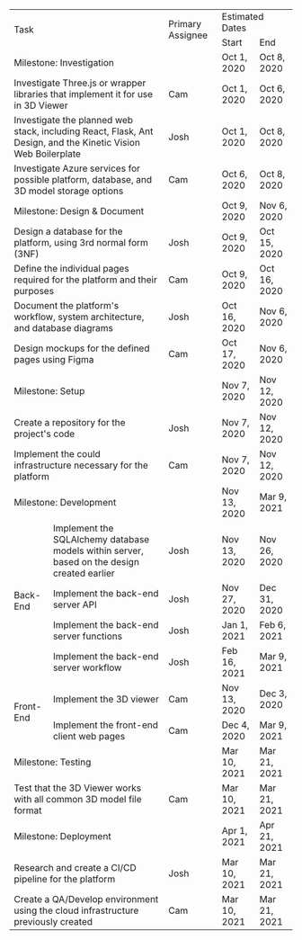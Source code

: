 <table>
    <tr>
        <td colspan="2" rowspan="2">Task</td>
        <td rowspan="2">Primary Assignee</td>
        <td colspan="2">Estimated Dates</td>
    </tr>
    <tr>
        <td>Start</td>
        <td>End</td>
    </tr>
    <tr>
        <td colspan="3">Milestone: Investigation</td>
        <td>Oct 1, 2020</td>
        <td>Oct 8, 2020</td>
    </tr>
    <tr>
        <td colspan="2">Investigate Three.js or wrapper libraries that implement it for use in 3D Viewer</td>
        <td>Cam</td>
        <td>Oct 1, 2020</td>
        <td>Oct 6, 2020</td>
    </tr>
    <tr>
        <td colspan="2">Investigate the planned web stack, including React, Flask, Ant Design, and the Kinetic Vision Web Boilerplate</td>
        <td>Josh</td>
        <td>Oct 1, 2020</td>
        <td>Oct 8, 2020</td>
    </tr>
    <tr>
        <td colspan="2">Investigate Azure services for possible platform, database, and 3D model storage options</td>
        <td>Cam</td>
        <td>Oct 6, 2020</td>
        <td>Oct 8, 2020</td>
    </tr>
    <tr>
        <td colspan="3">Milestone: Design &amp; Document</td>
        <td>Oct 9, 2020</td>
        <td>Nov 6, 2020</td>
    </tr>
    <tr>
        <td colspan="2">Design a database for the platform, using 3rd normal form (3NF)</td>
        <td>Josh</td>
        <td>Oct 9, 2020</td>
        <td>Oct 15, 2020</td>
    </tr>
    <tr>
        <td colspan="2">Define the individual pages required for the platform and their purposes</td>
        <td>Cam</td>
        <td>Oct 9, 2020</td>
        <td>Oct 16, 2020</td>
    </tr>
    <tr>
        <td colspan="2">Document the platform's workflow, system architecture, and database diagrams</td>
        <td>Josh</td>
        <td>Oct 16, 2020</td>
        <td>Nov 6, 2020</td>
    </tr>
    <tr>
        <td colspan="2">Design mockups for the defined pages using Figma</td>
        <td>Cam</td>
        <td>Oct 17, 2020</td>
        <td>Nov 6, 2020</td>
    </tr>
    <tr>
        <td colspan="3">Milestone: Setup</td>
        <td>Nov 7, 2020</td>
        <td>Nov 12, 2020</td>
    </tr>
    <tr>
        <td colspan="2">Create a repository for the project's code</td>
        <td>Josh</td>
        <td>Nov 7, 2020</td>
        <td>Nov 12, 2020</td>
    </tr>
    <tr>
        <td colspan="2">Implement the could infrastructure necessary for the platform</td>
        <td>Cam</td>
        <td>Nov 7, 2020</td>
        <td>Nov 12, 2020</td>
    </tr>
    <tr>
        <td colspan="3">Milestone: Development</td>
        <td>Nov 13, 2020</td>
        <td>Mar 9, 2021</td>
    </tr>
    <tr>
        <td rowspan="4">Back-End</td>
        <td>Implement the SQLAlchemy database models within server, based on the design created earlier</td>
        <td>Josh</td>
        <td>Nov 13, 2020</td>
        <td>Nov 26, 2020</td>
    </tr>
    <tr>
        <td>Implement the back-end server API</td>
        <td>Josh</td>
        <td>Nov 27, 2020</td>
        <td>Dec 31, 2020</td>
    </tr>
    <tr>
        <td>Implement the back-end server functions</td>
        <td>Josh</td>
        <td>Jan 1, 2021</td>
        <td>Feb 6, 2021</td>
    </tr>
    <tr>
        <td>Implement the back-end server workflow</td>
        <td>Josh</td>
        <td>Feb 16, 2021</td>
        <td>Mar 9, 2021</td>
    </tr>
    <tr>
        <td rowspan="2">Front-End</td>
        <td>Implement the 3D viewer</td>
        <td>Cam</td>
        <td>Nov 13, 2020</td>
        <td>Dec 3, 2020</td>
    </tr>
    <tr>
        <td>Implement the front-end client web pages</td>
        <td>Cam</td>
        <td>Dec 4, 2020</td>
        <td>Mar 9, 2021</td>
    </tr>
    <tr>
        <td colspan="3">Milestone: Testing</td>
        <td>Mar 10, 2021</td>
        <td>Mar 21, 2021</td>
    </tr>
    <tr>
        <td colspan="2">Test that the 3D Viewer works with all common 3D model file format</td>
        <td>Cam</td>
        <td>Mar 10, 2021</td>
        <td>Mar 21, 2021</td>
    </tr>
    <tr>
        <td colspan="3">Milestone: Deployment</td>
        <td>Apr 1, 2021</td>
        <td>Apr 21, 2021</td>
    </tr>
    <tr>
        <td colspan="2">Research and create a CI/CD pipeline for the platform</td>
        <td>Josh</td>
        <td>Mar 10, 2021</td>
        <td>Mar 21, 2021</td>
    </tr>
    <tr>
        <td colspan="2">Create a QA/Develop environment using the cloud infrastructure previously created</td>
        <td>Cam</td>
        <td>Mar 10, 2021</td>
        <td>Mar 21, 2021</td>
    </tr>
</table>